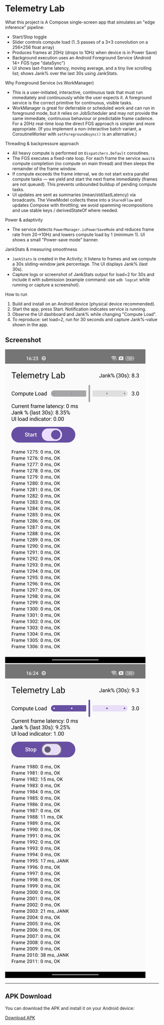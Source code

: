 Telemetry Lab
================================

What this project is
A Compose single-screen app that simulates an "edge inference" pipeline:
- Start/Stop toggle
- Slider controls compute load (1..5 passes of a 3×3 convolution on a 256×256 float array)
- Produces frames at 20Hz (drops to 10Hz when device is in Power Save)
- Background execution uses an Android Foreground Service (Android 14+ FGS type "dataSync")
- UI shows last-frame latency, moving average, and a tiny live scrolling list; shows Jank% over the last 30s using JankStats.

Why Foreground Service (vs WorkManager)
- This is a user-initiated, interactive, continuous task that must run immediately and continuously while the user expects it. A foreground service is the correct primitive for continuous, visible tasks.
- WorkManager is great for deferrable or scheduled work and can run in foreground mode, but it relies on JobScheduler and may not provide the same immediate, continuous behaviour or predictable frame cadence. For a 20Hz real-time loop the direct FGS approach is simpler and more appropriate. (If you implement a non-interactive batch variant, a CoroutineWorker with `setForegroundAsync()` is an alternative.)

Threading & backpressure approach
- All heavy compute is performed on `Dispatchers.Default` coroutines.
- The FGS executes a fixed-rate loop. For each frame the service `await`s compute completion (no compute on main thread) and then sleeps the remainder of the frame window.
- If compute exceeds the frame interval, we do not start extra parallel compute tasks — we yield and start the next frame immediately (frames are not queued). This prevents unbounded buildup of pending compute tasks.
- UI updates are sent as summaries (mean/std/lastLatency) via broadcasts. The ViewModel collects these into a `SharedFlow` and updates Compose with throttling; we avoid spamming recompositions and use stable keys / derivedStateOf where needed.

Power & adaptivity
- The service detects `PowerManager.isPowerSaveMode` and reduces frame rate from 20→10Hz and lowers compute load by 1 (minimum 1). UI shows a small "Power-save mode" banner.

JankStats & measuring smoothness
- `JankStats` is created in the Activity; it listens to frames and we compute a 30s sliding-window jank percentage. The UI displays Jank% (last 30s).
- Capture logs or screenshot of JankStats output for load=2 for 30s and include it with submission (example command: use `adb logcat` while running or capture a screenshot).

How to run
1. Build and install on an Android device (physical device recommended).
2. Start the app, press Start. Notification indicates service is running.
3. Observe the UI dashboard and Jank% while changing "Compute Load".
4. To reproduce: set load=2, run for 30 seconds and capture Jank%-value shown in the app.

## Screenshot

![Screen Screenshot](ss/ss1.jpg)
![Screen Screenshot](ss/ss2.jpg)

---

## APK Download

You can download the APK and install it on your Android device:

[Download APK](TelemetryLab/app/release/telemetryLab.apk)
